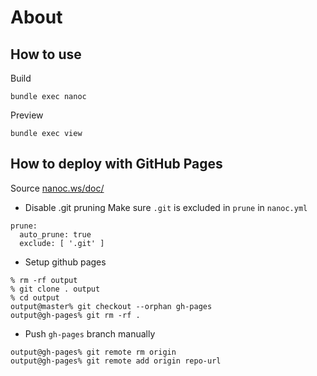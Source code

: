 # About

## How to use

Build

```
bundle exec nanoc
```

Preview

```
bundle exec view
```

## How to deploy with GitHub Pages

Source [nanoc.ws/doc/](https://nanoc.ws/doc/deploying/#with-git)

* Disable .git pruning
Make sure `.git` is excluded in `prune` in `nanoc.yml`

```
prune:
  auto_prune: true
  exclude: [ '.git' ]
```

* Setup github pages

```
% rm -rf output
% git clone . output
% cd output
output@master% git checkout --orphan gh-pages
output@gh-pages% git rm -rf .
```

* Push `gh-pages` branch manually

```
output@gh-pages% git remote rm origin
output@gh-pages% git remote add origin repo-url
```
